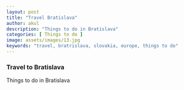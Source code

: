 ```yaml
---
layout: post
title: "Travel Bratislava"
author: akul
description: "Things to do in Bratislava"
categories: [ Things to do ]
image: assets/images/13.jpg
keywords: "travel, bratrislava, slovakia, europe, things to do"
---
```


### Travel to Bratislava

Things to do in Bratislava